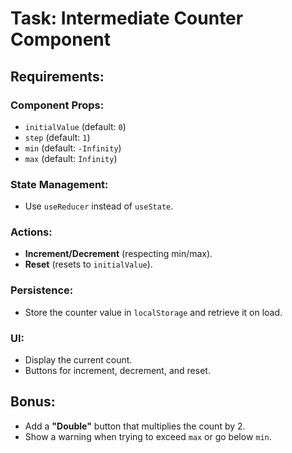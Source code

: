 # Task: Intermediate Counter Component

## Requirements:

### Component Props:
- `initialValue` (default: `0`)
- `step` (default: `1`)
- `min` (default: `-Infinity`)
- `max` (default: `Infinity`)

### State Management:
- Use `useReducer` instead of `useState`.

### Actions:
- **Increment/Decrement** (respecting min/max).
- **Reset** (resets to `initialValue`).

### Persistence:
- Store the counter value in `localStorage` and retrieve it on load.

### UI:
- Display the current count.
- Buttons for increment, decrement, and reset.

## Bonus:
- Add a **"Double"** button that multiplies the count by 2.
- Show a warning when trying to exceed `max` or go below `min`.




